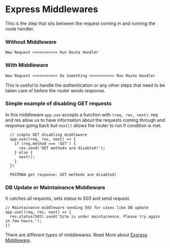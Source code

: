 # Express Middlewares
This is the step that sits between the request coming in and running the route handler.

### Without Middleware
```
New Request >>>>>>>>>>> Run Route Handler
```

### With Middleware
```
New Request >>>>>>>>>>> Do Something >>>>>>>>>>> Run Route Handler
```
This is useful to handle the authentication or any other steps that need to be taken care of before the router sends response.

### Simple example of disabling GET requests
In this middleware `app.use` accepts a function with `(req, res, next)`. req and res allow us to have information about the requests coming through and response going back but `next()` allows the router to run if condition is met.
```
  // simple GET disabling middleware
  app.use((req, res, next) => {
    if (req.method === 'GET') {
      res.send('GET methods are disabled!');
    } else {
      next();
    }
  })

  POSTMAN get response: GET methods are disabled!
```

### DB Update or Maintainance Middleware
It catches all requests, sets status to 503 and send request.
```
// Maintainance middleware sending 503 for cases like DB update
app.use((req, res, next) => {
  res.status(503).send('Site is under maintainence. Please try again in few hours.');
})
```

There are different types of middlewares. Read More about [Express Middleware](https://expressjs.com/en/guide/using-middleware.html).